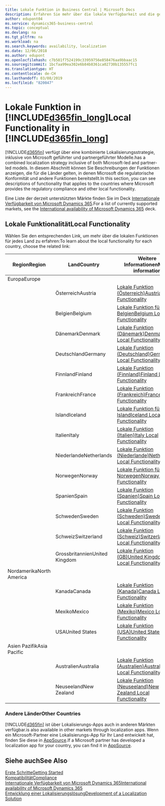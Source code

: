 ```yaml
---
title: Lokale Funktion in Business Central | Microsoft Docs
description: Erfahren Sie mehr über die lokale Verfügbarkeit und die gesetzliche Kompatibilität von Dynamics 365 Business Central.
author: edupont04
ms.service: dynamics365-business-central
ms.topic: conceptual
ms.devlang: na
ms.tgt_pltfrm: na
ms.workload: na
ms.search.keywords: availability, localization
ms.date: 12/06/2018
ms.author: edupont
ms.openlocfilehash: c7b581f7524199c33959756e858476aa9bbaac15
ms.sourcegitcommit: 1bcfaa99ea302e6b84b8361ca02730b135557fc1
ms.translationtype: HT
ms.contentlocale: de-CH
ms.lasthandoff: 03/08/2019
ms.locfileid: "820047"
---
```

# <a name="local-functionality-in-included365finlongincludesd365finlongmdmd"></a><span data-ttu-id="e7315-103">Lokale Funktion in [!INCLUDE[d365fin_long](includes/d365fin_long_md.md)]</span><span class="sxs-lookup"><span data-stu-id="e7315-103">Local Functionality in [!INCLUDE[d365fin_long](includes/d365fin_long_md.md)]</span></span>
[!INCLUDE[d365fin](includes/d365fin_md.md)] <span data-ttu-id="e7315-104">verfügt über eine kombinierte Lokalisierungsstrategie, inklusive von Microsoft geführter und partnergeführter Modelle.</span><span class="sxs-lookup"><span data-stu-id="e7315-104">has a combined localization strategy inclusive of both Microsoft-led and partner-led models.</span></span> <span data-ttu-id="e7315-105">In diesem Abschnitt können Sie Beschreibungen der Funktionen anzeigen, die für die Länder gelten, in denen Microsoft die regulatorische Konformität und andere Funktionen bereitstellt.</span><span class="sxs-lookup"><span data-stu-id="e7315-105">In this section, you can see descriptions of functionality that applies to the countries where Microsoft provides the regulatory compliance and other local functionality.</span></span>  

<span data-ttu-id="e7315-106">Eine Liste der derzeit unterstützten Märkte finden Sie im Deck [Internationale Verfügbarkeit von Microsoft Dynamics 365](https://docs.microsoft.com/en-us/dynamics365/get-started/availability).</span><span class="sxs-lookup"><span data-stu-id="e7315-106">For a list of currently supported markets, see the [International availability of Microsoft Dynamics 365](https://docs.microsoft.com/en-us/dynamics365/get-started/availability) deck.</span></span>  

## <a name="local-functionality"></a><span data-ttu-id="e7315-107">Lokale Funktionalität</span><span class="sxs-lookup"><span data-stu-id="e7315-107">Local Functionality</span></span>
<span data-ttu-id="e7315-108">Wählen Sie den entsprechenden Link, um mehr über die lokalen Funktionen für jedes Land zu erfahren:</span><span class="sxs-lookup"><span data-stu-id="e7315-108">To learn about the local functionality for each country, choose the related link:</span></span>

| <span data-ttu-id="e7315-109">Region</span><span class="sxs-lookup"><span data-stu-id="e7315-109">Region</span></span> | <span data-ttu-id="e7315-110">Land</span><span class="sxs-lookup"><span data-stu-id="e7315-110">Country</span></span> | <span data-ttu-id="e7315-111">Weitere Informationen</span><span class="sxs-lookup"><span data-stu-id="e7315-111">More information</span></span> |
| --- | --- |--- |
| <span data-ttu-id="e7315-112">Europa</span><span class="sxs-lookup"><span data-stu-id="e7315-112">Europe</span></span> |  | |
|        | <span data-ttu-id="e7315-113">Österreich</span><span class="sxs-lookup"><span data-stu-id="e7315-113">Austria</span></span> | [<span data-ttu-id="e7315-114">Lokale Funktion (Österreich)</span><span class="sxs-lookup"><span data-stu-id="e7315-114">Austria Local Functionality</span></span>](localfunctionality/austria/austria-local-functionality.md) |
|        | <span data-ttu-id="e7315-115">Belgien</span><span class="sxs-lookup"><span data-stu-id="e7315-115">Belgium</span></span> |  [<span data-ttu-id="e7315-116">Lokale Funktion für Belgien</span><span class="sxs-lookup"><span data-stu-id="e7315-116">Belgium Local Functionality</span></span>](localfunctionality/belgium/belgium-local-functionality.md) |
|        | <span data-ttu-id="e7315-117">Dänemark</span><span class="sxs-lookup"><span data-stu-id="e7315-117">Denmark</span></span> | [<span data-ttu-id="e7315-118">Lokale Funktion (Dänemark)</span><span class="sxs-lookup"><span data-stu-id="e7315-118">Denmark Local Functionality</span></span>](localfunctionality/denmark/denmark-local-functionality.md) |
|        | <span data-ttu-id="e7315-119">Deutschland</span><span class="sxs-lookup"><span data-stu-id="e7315-119">Germany</span></span> | [<span data-ttu-id="e7315-120">Lokale Funktion (Deutschland)</span><span class="sxs-lookup"><span data-stu-id="e7315-120">Germany Local Functionality</span></span>](localfunctionality/germany/germany-local-functionality.md) |
|        | <span data-ttu-id="e7315-121">Finnland</span><span class="sxs-lookup"><span data-stu-id="e7315-121">Finland</span></span> | [<span data-ttu-id="e7315-122">Lokale Funktion (Finnland)</span><span class="sxs-lookup"><span data-stu-id="e7315-122">Finland Local Functionality</span></span>](localfunctionality/finland/finland-local-functionality.md) |
|        | <span data-ttu-id="e7315-123">Frankreich</span><span class="sxs-lookup"><span data-stu-id="e7315-123">France</span></span> | [<span data-ttu-id="e7315-124">Lokale Funktion (Frankreich)</span><span class="sxs-lookup"><span data-stu-id="e7315-124">France Local Functionality</span></span>](localfunctionality/france/france-local-functionality.md) |
|        | <span data-ttu-id="e7315-125">Island</span><span class="sxs-lookup"><span data-stu-id="e7315-125">Iceland</span></span> | [<span data-ttu-id="e7315-126">Lokale Funktion für Island</span><span class="sxs-lookup"><span data-stu-id="e7315-126">Iceland Local Functionality</span></span>](localfunctionality/iceland/iceland-local-functionality.md) |
|        | <span data-ttu-id="e7315-127">Italien</span><span class="sxs-lookup"><span data-stu-id="e7315-127">Italy</span></span> | [<span data-ttu-id="e7315-128">Lokale Funktion (Italien)</span><span class="sxs-lookup"><span data-stu-id="e7315-128">Italy Local Functionality</span></span>](localfunctionality/italy/italy-local-functionality.md) |
|        | <span data-ttu-id="e7315-129">Niederlande</span><span class="sxs-lookup"><span data-stu-id="e7315-129">Netherlands</span></span> | [<span data-ttu-id="e7315-130">Lokale Funktion (Niederlande)</span><span class="sxs-lookup"><span data-stu-id="e7315-130">Netherlands Local Functionality</span></span>](localfunctionality/netherlands/netherlands-local-functionality.md) |
|        | <span data-ttu-id="e7315-131">Norwegen</span><span class="sxs-lookup"><span data-stu-id="e7315-131">Norway</span></span> | [<span data-ttu-id="e7315-132">Lokale Funktion für Norwegen</span><span class="sxs-lookup"><span data-stu-id="e7315-132">Norway Local Functionality</span></span>](localfunctionality/norway/norway-local-functionality.md) |
|        | <span data-ttu-id="e7315-133">Spanien</span><span class="sxs-lookup"><span data-stu-id="e7315-133">Spain</span></span> | [<span data-ttu-id="e7315-134">Lokale Funktion (Spanien)</span><span class="sxs-lookup"><span data-stu-id="e7315-134">Spain Local Functionality</span></span>](localfunctionality/spain/spain-local-functionality.md) |
|        | <span data-ttu-id="e7315-135">Schweden</span><span class="sxs-lookup"><span data-stu-id="e7315-135">Sweden</span></span> | [<span data-ttu-id="e7315-136">Lokale Funktion (Schweden)</span><span class="sxs-lookup"><span data-stu-id="e7315-136">Sweden Local Functionality</span></span>](localfunctionality/sweden/sweden-local-functionality.md) |
|        | <span data-ttu-id="e7315-137">Schweiz</span><span class="sxs-lookup"><span data-stu-id="e7315-137">Switzerland</span></span> | [<span data-ttu-id="e7315-138">Lokale Funktion (Schweiz)</span><span class="sxs-lookup"><span data-stu-id="e7315-138">Switzerland Local Functionality</span></span>](localfunctionality/switzerland/switzerland-local-functionality.md) |
|        | <span data-ttu-id="e7315-139">Grossbritannien</span><span class="sxs-lookup"><span data-stu-id="e7315-139">United Kingdom</span></span> | [<span data-ttu-id="e7315-140">Lokale Funktion (GB)</span><span class="sxs-lookup"><span data-stu-id="e7315-140">United Kingdom Local Functionality</span></span>](localfunctionality/unitedkingdom/united-kingdom-local-functionality.md) |
| <span data-ttu-id="e7315-141">Nordamerika</span><span class="sxs-lookup"><span data-stu-id="e7315-141">North America</span></span> |       |  |
|        | <span data-ttu-id="e7315-142">Kanada</span><span class="sxs-lookup"><span data-stu-id="e7315-142">Canada</span></span>|[<span data-ttu-id="e7315-143">Lokale Funktion (Kanada)</span><span class="sxs-lookup"><span data-stu-id="e7315-143">Canada Local Functionality</span></span>](localfunctionality/canada/canada-local-functionality.md) |
|        | <span data-ttu-id="e7315-144">Mexiko</span><span class="sxs-lookup"><span data-stu-id="e7315-144">Mexico</span></span> | [<span data-ttu-id="e7315-145">Lokale Funktion (Mexiko)</span><span class="sxs-lookup"><span data-stu-id="e7315-145">Mexico Local Functionality</span></span>](localfunctionality/mexico/mexico-local-functionality.md) |
|        | <span data-ttu-id="e7315-146">USA</span><span class="sxs-lookup"><span data-stu-id="e7315-146">United States</span></span>|[<span data-ttu-id="e7315-147">Lokale Funktion (USA)</span><span class="sxs-lookup"><span data-stu-id="e7315-147">United States Local Functionality</span></span>](localfunctionality/unitedstates/united-states-local-functionality.md) |
| <span data-ttu-id="e7315-148">Asien Pazifik</span><span class="sxs-lookup"><span data-stu-id="e7315-148">Asia Pacific</span></span> |       |  |
|        | <span data-ttu-id="e7315-149">Australien</span><span class="sxs-lookup"><span data-stu-id="e7315-149">Australia</span></span> | [<span data-ttu-id="e7315-150">Lokale Funktion (Australien)</span><span class="sxs-lookup"><span data-stu-id="e7315-150">Australia Local Functionality</span></span>](localfunctionality/australia/australia-local-functionality.md) |
|        | <span data-ttu-id="e7315-151">Neuseeland</span><span class="sxs-lookup"><span data-stu-id="e7315-151">New Zealand</span></span> | [<span data-ttu-id="e7315-152">Lokale Funktion (Neuseeland)</span><span class="sxs-lookup"><span data-stu-id="e7315-152">New Zealand Local Functionality</span></span>](localfunctionality/newzealand/new-zealand-local-functionality.md) |

### <a name="other-countries"></a><span data-ttu-id="e7315-153">Andere Länder</span><span class="sxs-lookup"><span data-stu-id="e7315-153">Other Countries</span></span>
[!INCLUDE[d365fin](includes/d365fin_md.md)] <span data-ttu-id="e7315-154">ist über Lokalisierungs-Apps auch in anderen Märkten verfügbar.</span><span class="sxs-lookup"><span data-stu-id="e7315-154">is also available in other markets through localization apps.</span></span> <span data-ttu-id="e7315-155">Wenn ein Microsoft-Partner eine Lokalisierungs-App für Ihr Land entwickelt hat, finden Sie diese in [AppSource](https://appsource.microsoft.com/en-us/product/dynamics-365-business-central/).</span><span class="sxs-lookup"><span data-stu-id="e7315-155">If a Microsoft partner has developed a localization app for your country, you can find it in [AppSource](https://appsource.microsoft.com/en-us/product/dynamics-365-business-central/).</span></span>

## <a name="see-also"></a><span data-ttu-id="e7315-156">Siehe auch</span><span class="sxs-lookup"><span data-stu-id="e7315-156">See Also</span></span>
[<span data-ttu-id="e7315-157">Erste Schritte</span><span class="sxs-lookup"><span data-stu-id="e7315-157">Getting Started</span></span>](product-get-started.md)  
[<span data-ttu-id="e7315-158">Kompatibilität</span><span class="sxs-lookup"><span data-stu-id="e7315-158">Compliance</span></span>](compliance/compliance-overview.md)  
[<span data-ttu-id="e7315-159">Internationale Verfügbarkeit von Microsoft Dynamics 365</span><span class="sxs-lookup"><span data-stu-id="e7315-159">International availability of Microsoft Dynamics 365</span></span>](https://docs.microsoft.com/en-us/dynamics365/get-started/availability)  
[<span data-ttu-id="e7315-160">Entwicklung einer Lokalisierungslösung</span><span class="sxs-lookup"><span data-stu-id="e7315-160">Development of a Localization Solution</span></span>](/dynamics365/business-central/dev-itpro/developer/readiness/readiness-develop-localization)  

